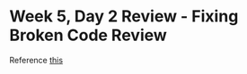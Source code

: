 # Week 5, Day 2 Review - Fixing Broken Code Review

Reference [this](https://repl.it/@matias_perez/Debugging-Morning-Review-Broken)